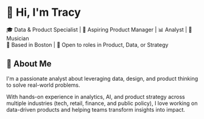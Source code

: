 # 👋 Hi, I'm Tracy
🎓 Data & Product Specialist | 🎯 Aspiring Product Manager | 📊 Analyst | 🎵 Musician  
📍 Based in Boston | 💼 Open to roles in Product, Data, or Strategy

## 🧠 About Me
I'm a passionate analyst about leveraging data, design, and product thinking to solve real-world problems.

With hands-on experience in analytics, AI, and product strategy across multiple industries (tech, retail, finance, and public policy), I love working on data-driven products and helping teams transform insights into impact.

<!--
**TracyJHC/TracyJHC** is a ✨ _special_ ✨ repository because its `README.md` (this file) appears on your GitHub profile.

Here are some ideas to get you started:

- 🔭 I’m currently working on ...
- 🌱 I’m currently learning ...
- 👯 I’m looking to collaborate on ...
- 🤔 I’m looking for help with ...
- 💬 Ask me about ...
- 📫 How to reach me: ...
- 😄 Pronouns: ...
- ⚡ Fun fact: ...
-->
